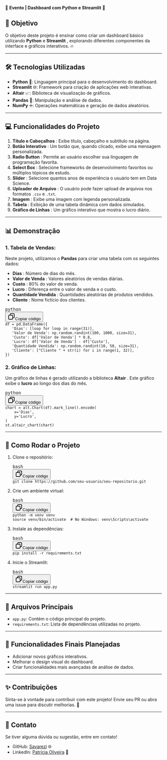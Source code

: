 🚀 **Evento | Dashboard com Python e Streamlit** 🚀


## 🎯 **Objetivo**

O objetivo deste projeto é ensinar como criar um dashboard básico utilizando **Python** e  **Streamlit** , explorando diferentes componentes da interface e gráficos interativos. 🔥

---

## 🛠 **Tecnologias Utilizadas**

* **Python** 🐍: Linguagem principal para o desenvolvimento do dashboard.
* **Streamlit** 🌐: Framework para criação de aplicações web interativas.
* **Altair** 📈: Biblioteca de visualização de gráficos.
* **Pandas** 🐼: Manipulação e análise de dados.
* **NumPy** ➗: Operações matemáticas e geração de dados aleatórios.

---

## 💻 **Funcionalidades do Projeto**

1. **Título e Cabeçalhos** : Exibe título, cabeçalho e subtítulo na página.
2. **Botão Interativo** : Um botão que, quando clicado, exibe uma mensagem personalizada.
3. **Radio Button** : Permite ao usuário escolher sua linguagem de programação favorita.
4. **Select Box** : Selecione frameworks de desenvolvimento favoritos ou múltiplos tópicos de estudo.
5. **Slider** : Selecione quantos anos de experiência o usuário tem em Data Science.
6. **Uploader de Arquivo** : O usuário pode fazer upload de arquivos nos formatos `.csv` e `.txt`.
7. **Imagem** : Exibe uma imagem com legenda personalizada.
8. **Tabela** : Exibição de uma tabela dinâmica com dados simulados.
9. **Gráfico de Linhas** : Um gráfico interativo que mostra o lucro diário.

---

## 📊 **Demonstração**

### **1. Tabela de Vendas:**

Neste projeto, utilizamos o **Pandas** para criar uma tabela com os seguintes dados:

* **Dias** : Número de dias do mês.
* **Valor de Venda** : Valores aleatórios de vendas diárias.
* **Custo** : 80% do valor de venda.
* **Lucro** : Diferença entre o valor de venda e o custo.
* **Quantidade Vendida** : Quantidades aleatórias de produtos vendidos.
* **Cliente** : Nome fictício dos clientes.

<pre class="!overflow-visible"><div class="contain-inline-size rounded-md border-[0.5px] border-token-border-medium relative bg-token-sidebar-surface-primary dark:bg-gray-950"><div class="flex items-center text-token-text-secondary px-4 py-2 text-xs font-sans justify-between rounded-t-md h-9 bg-token-sidebar-surface-primary dark:bg-token-main-surface-secondary">python</div><div class="sticky top-9 md:top-[5.75rem]"><div class="absolute bottom-0 right-2 flex h-9 items-center"><div class="flex items-center rounded bg-token-sidebar-surface-primary px-2 font-sans text-xs text-token-text-secondary dark:bg-token-main-surface-secondary"><span class="" data-state="closed"><button class="flex gap-1 items-center py-1"><svg width="24" height="24" viewBox="0 0 24 24" fill="none" xmlns="http://www.w3.org/2000/svg" class="icon-sm"><path fill-rule="evenodd" clip-rule="evenodd" d="M7 5C7 3.34315 8.34315 2 10 2H19C20.6569 2 22 3.34315 22 5V14C22 15.6569 20.6569 17 19 17H17V19C17 20.6569 15.6569 22 14 22H5C3.34315 22 2 20.6569 2 19V10C2 8.34315 3.34315 7 5 7H7V5ZM9 7H14C15.6569 7 17 8.34315 17 10V15H19C19.5523 15 20 14.5523 20 14V5C20 4.44772 19.5523 4 19 4H10C9.44772 4 9 4.44772 9 5V7ZM5 9C4.44772 9 4 9.44772 4 10V19C4 19.5523 4.44772 20 5 20H14C14.5523 20 15 19.5523 15 19V10C15 9.44772 14.5523 9 14 9H5Z" fill="currentColor"></path></svg>Copiar código</button></span></div></div></div><div class="overflow-y-auto p-4" dir="ltr"><code class="!whitespace-pre hljs language-python">df = pd.DataFrame({
   'Dias': [loop for loop in range(31)],
   'Valor de Venda': np.random.randint(100, 1000, size=31),
   'Custo': df['Valor de Venda'] * 0.8,
   'Lucro': df['Valor de Venda'] - df['Custo'],
   'Quantidade Vendida': np.random.randint(10, 50, size=31),
   'Cliente': ["Cliente " + str(i) for i in range(1, 32)],
})
</code></div></div></pre>

### **2. Gráfico de Linhas:**

Um gráfico de linhas é gerado utilizando a biblioteca  **Altair** . Este gráfico exibe o **lucro** ao longo dos dias do mês.

<pre class="!overflow-visible"><div class="contain-inline-size rounded-md border-[0.5px] border-token-border-medium relative bg-token-sidebar-surface-primary dark:bg-gray-950"><div class="flex items-center text-token-text-secondary px-4 py-2 text-xs font-sans justify-between rounded-t-md h-9 bg-token-sidebar-surface-primary dark:bg-token-main-surface-secondary">python</div><div class="sticky top-9 md:top-[5.75rem]"><div class="absolute bottom-0 right-2 flex h-9 items-center"><div class="flex items-center rounded bg-token-sidebar-surface-primary px-2 font-sans text-xs text-token-text-secondary dark:bg-token-main-surface-secondary"><span class="" data-state="closed"><button class="flex gap-1 items-center py-1"><svg width="24" height="24" viewBox="0 0 24 24" fill="none" xmlns="http://www.w3.org/2000/svg" class="icon-sm"><path fill-rule="evenodd" clip-rule="evenodd" d="M7 5C7 3.34315 8.34315 2 10 2H19C20.6569 2 22 3.34315 22 5V14C22 15.6569 20.6569 17 19 17H17V19C17 20.6569 15.6569 22 14 22H5C3.34315 22 2 20.6569 2 19V10C2 8.34315 3.34315 7 5 7H7V5ZM9 7H14C15.6569 7 17 8.34315 17 10V15H19C19.5523 15 20 14.5523 20 14V5C20 4.44772 19.5523 4 19 4H10C9.44772 4 9 4.44772 9 5V7ZM5 9C4.44772 9 4 9.44772 4 10V19C4 19.5523 4.44772 20 5 20H14C14.5523 20 15 19.5523 15 19V10C15 9.44772 14.5523 9 14 9H5Z" fill="currentColor"></path></svg>Copiar código</button></span></div></div></div><div class="overflow-y-auto p-4" dir="ltr"><code class="!whitespace-pre hljs language-python">chart = alt.Chart(df).mark_line().encode(
    x='Dias',
    y='Lucro',
)
st.altair_chart(chart)
</code></div></div></pre>

---

## 🚀 **Como Rodar o Projeto**

1. Clone o repositório:
   <pre class="!overflow-visible"><div class="contain-inline-size rounded-md border-[0.5px] border-token-border-medium relative bg-token-sidebar-surface-primary dark:bg-gray-950"><div class="flex items-center text-token-text-secondary px-4 py-2 text-xs font-sans justify-between rounded-t-md h-9 bg-token-sidebar-surface-primary dark:bg-token-main-surface-secondary">bash</div><div class="sticky top-9 md:top-[5.75rem]"><div class="absolute bottom-0 right-2 flex h-9 items-center"><div class="flex items-center rounded bg-token-sidebar-surface-primary px-2 font-sans text-xs text-token-text-secondary dark:bg-token-main-surface-secondary"><span class="" data-state="closed"><button class="flex gap-1 items-center py-1"><svg width="24" height="24" viewBox="0 0 24 24" fill="none" xmlns="http://www.w3.org/2000/svg" class="icon-sm"><path fill-rule="evenodd" clip-rule="evenodd" d="M7 5C7 3.34315 8.34315 2 10 2H19C20.6569 2 22 3.34315 22 5V14C22 15.6569 20.6569 17 19 17H17V19C17 20.6569 15.6569 22 14 22H5C3.34315 22 2 20.6569 2 19V10C2 8.34315 3.34315 7 5 7H7V5ZM9 7H14C15.6569 7 17 8.34315 17 10V15H19C19.5523 15 20 14.5523 20 14V5C20 4.44772 19.5523 4 19 4H10C9.44772 4 9 4.44772 9 5V7ZM5 9C4.44772 9 4 9.44772 4 10V19C4 19.5523 4.44772 20 5 20H14C14.5523 20 15 19.5523 15 19V10C15 9.44772 14.5523 9 14 9H5Z" fill="currentColor"></path></svg>Copiar código</button></span></div></div></div><div class="overflow-y-auto p-4" dir="ltr"><code class="!whitespace-pre hljs language-bash">git clone https://github.com/seu-usuario/seu-repositorio.git
   </code></div></div></pre>
2. Crie um ambiente virtual:
   <pre class="!overflow-visible"><div class="contain-inline-size rounded-md border-[0.5px] border-token-border-medium relative bg-token-sidebar-surface-primary dark:bg-gray-950"><div class="flex items-center text-token-text-secondary px-4 py-2 text-xs font-sans justify-between rounded-t-md h-9 bg-token-sidebar-surface-primary dark:bg-token-main-surface-secondary">bash</div><div class="sticky top-9 md:top-[5.75rem]"><div class="absolute bottom-0 right-2 flex h-9 items-center"><div class="flex items-center rounded bg-token-sidebar-surface-primary px-2 font-sans text-xs text-token-text-secondary dark:bg-token-main-surface-secondary"><span class="" data-state="closed"><button class="flex gap-1 items-center py-1"><svg width="24" height="24" viewBox="0 0 24 24" fill="none" xmlns="http://www.w3.org/2000/svg" class="icon-sm"><path fill-rule="evenodd" clip-rule="evenodd" d="M7 5C7 3.34315 8.34315 2 10 2H19C20.6569 2 22 3.34315 22 5V14C22 15.6569 20.6569 17 19 17H17V19C17 20.6569 15.6569 22 14 22H5C3.34315 22 2 20.6569 2 19V10C2 8.34315 3.34315 7 5 7H7V5ZM9 7H14C15.6569 7 17 8.34315 17 10V15H19C19.5523 15 20 14.5523 20 14V5C20 4.44772 19.5523 4 19 4H10C9.44772 4 9 4.44772 9 5V7ZM5 9C4.44772 9 4 9.44772 4 10V19C4 19.5523 4.44772 20 5 20H14C14.5523 20 15 19.5523 15 19V10C15 9.44772 14.5523 9 14 9H5Z" fill="currentColor"></path></svg>Copiar código</button></span></div></div></div><div class="overflow-y-auto p-4" dir="ltr"><code class="!whitespace-pre hljs language-bash">python -m venv venv
   source venv/bin/activate  # No Windows: venv\Scripts\activate
   </code></div></div></pre>
3. Instale as dependências:
   <pre class="!overflow-visible"><div class="contain-inline-size rounded-md border-[0.5px] border-token-border-medium relative bg-token-sidebar-surface-primary dark:bg-gray-950"><div class="flex items-center text-token-text-secondary px-4 py-2 text-xs font-sans justify-between rounded-t-md h-9 bg-token-sidebar-surface-primary dark:bg-token-main-surface-secondary">bash</div><div class="sticky top-9 md:top-[5.75rem]"><div class="absolute bottom-0 right-2 flex h-9 items-center"><div class="flex items-center rounded bg-token-sidebar-surface-primary px-2 font-sans text-xs text-token-text-secondary dark:bg-token-main-surface-secondary"><span class="" data-state="closed"><button class="flex gap-1 items-center py-1"><svg width="24" height="24" viewBox="0 0 24 24" fill="none" xmlns="http://www.w3.org/2000/svg" class="icon-sm"><path fill-rule="evenodd" clip-rule="evenodd" d="M7 5C7 3.34315 8.34315 2 10 2H19C20.6569 2 22 3.34315 22 5V14C22 15.6569 20.6569 17 19 17H17V19C17 20.6569 15.6569 22 14 22H5C3.34315 22 2 20.6569 2 19V10C2 8.34315 3.34315 7 5 7H7V5ZM9 7H14C15.6569 7 17 8.34315 17 10V15H19C19.5523 15 20 14.5523 20 14V5C20 4.44772 19.5523 4 19 4H10C9.44772 4 9 4.44772 9 5V7ZM5 9C4.44772 9 4 9.44772 4 10V19C4 19.5523 4.44772 20 5 20H14C14.5523 20 15 19.5523 15 19V10C15 9.44772 14.5523 9 14 9H5Z" fill="currentColor"></path></svg>Copiar código</button></span></div></div></div><div class="overflow-y-auto p-4" dir="ltr"><code class="!whitespace-pre hljs language-bash">pip install -r requirements.txt
   </code></div></div></pre>
4. Inicie o Streamlit:
   <pre class="!overflow-visible"><div class="contain-inline-size rounded-md border-[0.5px] border-token-border-medium relative bg-token-sidebar-surface-primary dark:bg-gray-950"><div class="flex items-center text-token-text-secondary px-4 py-2 text-xs font-sans justify-between rounded-t-md h-9 bg-token-sidebar-surface-primary dark:bg-token-main-surface-secondary">bash</div><div class="sticky top-9 md:top-[5.75rem]"><div class="absolute bottom-0 right-2 flex h-9 items-center"><div class="flex items-center rounded bg-token-sidebar-surface-primary px-2 font-sans text-xs text-token-text-secondary dark:bg-token-main-surface-secondary"><span class="" data-state="closed"><button class="flex gap-1 items-center py-1"><svg width="24" height="24" viewBox="0 0 24 24" fill="none" xmlns="http://www.w3.org/2000/svg" class="icon-sm"><path fill-rule="evenodd" clip-rule="evenodd" d="M7 5C7 3.34315 8.34315 2 10 2H19C20.6569 2 22 3.34315 22 5V14C22 15.6569 20.6569 17 19 17H17V19C17 20.6569 15.6569 22 14 22H5C3.34315 22 2 20.6569 2 19V10C2 8.34315 3.34315 7 5 7H7V5ZM9 7H14C15.6569 7 17 8.34315 17 10V15H19C19.5523 15 20 14.5523 20 14V5C20 4.44772 19.5523 4 19 4H10C9.44772 4 9 4.44772 9 5V7ZM5 9C4.44772 9 4 9.44772 4 10V19C4 19.5523 4.44772 20 5 20H14C14.5523 20 15 19.5523 15 19V10C15 9.44772 14.5523 9 14 9H5Z" fill="currentColor"></path></svg>Copiar código</button></span></div></div></div><div class="overflow-y-auto p-4" dir="ltr"><code class="!whitespace-pre hljs language-bash">streamlit run app.py
   </code></div></div></pre>

---

## 📂 **Arquivos Principais**

* `app.py`: Contém o código principal do projeto.
* `requirements.txt`: Lista de dependências utilizadas no projeto.

---

## 🌟 **Funcionalidades Finais Planejadas**

* Adicionar novos gráficos interativos.
* Melhorar o design visual do dashboard.
* Criar funcionalidades mais avançadas de análise de dados.

---

## ✨ **Contribuições**

Sinta-se à vontade para contribuir com este projeto! Envie seu PR ou abra uma issue para discutir melhorias. 💬

---

## 📧 **Contato**

Se tiver alguma dúvida ou sugestão, entre em contato!

* GitHub: [Savarezi](https://github.com/Savarezi) 🌐
* LinkedIn: [Patrícia Oliveira](https://www.:http://www.linkedin.com/in/savarezi/) 💼
